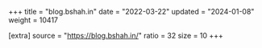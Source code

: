 +++
title = "blog.bshah.in"
date = "2022-03-22"
updated = "2024-01-08"
weight = 10417

[extra]
source = "https://blog.bshah.in/"
ratio = 32
size = 10
+++
